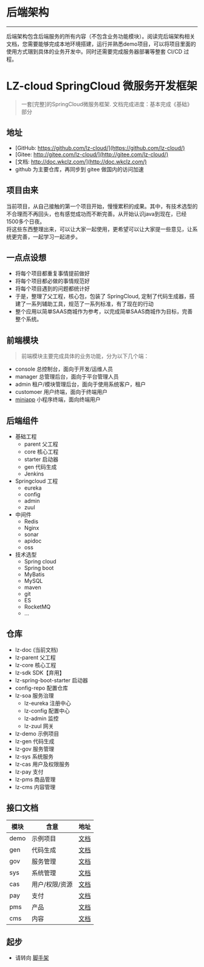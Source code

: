 # 后端架构

***

后端架构包含后端服务的所有内容（不包含业务功能模块）。阅读完后端架构相关文档，您需要能够完成本地环境搭建，运行并熟悉demo项目，可以将项目里面的使用方式㻒到具体的业务开发中。同时还需要完成服务器部署等整套 CI/CD 过程。

# LZ-cloud SpringCloud 微服务开发框架

> 一套[完整]的SpringCloud微服务框架. 文档完成进度：基本完成《基础》部分

## 地址
* [GitHub: https://github.com/lz-cloud/](https://github.com/lz-cloud/)
* [Gitee: http://gitee.com/lz-cloud/](http://gitee.com/lz-cloud/)
* [文档: http://doc.wkclz.com/](http://doc.wkclz.com/)
* github 为主要仓库，再同步到 gitee 做国内的访问加速

## 项目由来
当前项目，从自己接触的第一个项目开始，慢慢累积的成果。其中，有技术选型的不合理而不再回头，也有感觉成功而不断完善。从开始认识java到现在，已经1500多个日夜。 \
将这些东西整理出来，可以让大家一起使用，更希望可以让大家提一些意见，让系统更完善，一起学习一起进步。

## 一点点设想
- 将每个项目都重复事情提前做好
- 将每个项目都必做的事情规范好
- 将每个项目遇到的问题都统计好
- 于是，整理了父工程，核心包，包装了 SpringCloud, 定制了代码生成器，搭建了一系列辅助工具，规范了一系列标准，有了现在的行动
- 整个应用以简单SAAS商城作为参考，以完成简单SAAS商城作为目标，完善整个系统。



## 前端模块
> 前端模块主要完成具体的业务功能，分为以下几个端：
- console 总控制台，面向于开发/运维人员
- manager 总管理后台，面向于平台管理人员
- admin 租户/模块管理后台，面向于使用系统客户，租户
- customoer 用户终端，面向于终端用户
- [miniapp](/front/miniapp.md) 小程序终端，面向终端用户

## 后端组件
- 基础工程
  - parent 父工程
  - core 核心工程
  - starter 启动器
  - gen 代码生成
  - Jenkins
- Springcloud 工程
  - eureka
  - config
  - admin
  - zuul
- 中间件
  - Redis
  - Nginx
  - sonar
  - apidoc
  - oss
- 技术选型
  - Spring cloud
  - Spring boot
  - MyBatis
  - MySQL
  - maven
  - git
  - ES
  - RocketMQ
  - ...

## 仓库
- lz-doc (当前文档)
- lz-parent 父工程
- lz-core 核心工程
- lz-sdk SDK【弃用】
- lz-spring-boot-starter 启动器
- config-repo 配置仓库
- lz-soa 服务治理
  - lz-eureka 注册中心
  - lz-config 配置中心
  - lz-admin 监控
  - lz-zuul 网关
- lz-demo 示例项目
- lz-gen 代码生成
- lz-gov 服务管理
- lz-sys 系统服务
- lz-cas 用户及权限服务
- lz-pay 支付
- lz-pms 商品管理
- lz-cms 内容管理


## 接口文档

模块 | 含意 | 地址
---|---|---
demo | 示例项目 | [文档](http://doc.wkclz.com/demo/)
gen | 代码生成 | [文档](http://doc.wkclz.com/gen/)
gov | 服务管理 | [文档](http://doc.wkclz.com/gov/)
sys | 系统管理 | [文档](http://doc.wkclz.com/sys/)
cas | 用户/权限/资源 | [文档](http://doc.wkclz.com/cas/)
pay | 支付 | [文档](http://doc.wkclz.com/pay/)
pms | 产品 | [文档](http://doc.wkclz.com/pms/)
cms | 内容 | [文档](http://doc.wkclz.com/cms/)


## 起步
- 请转向 [脚手架](/micro/demo.md "脚手架")